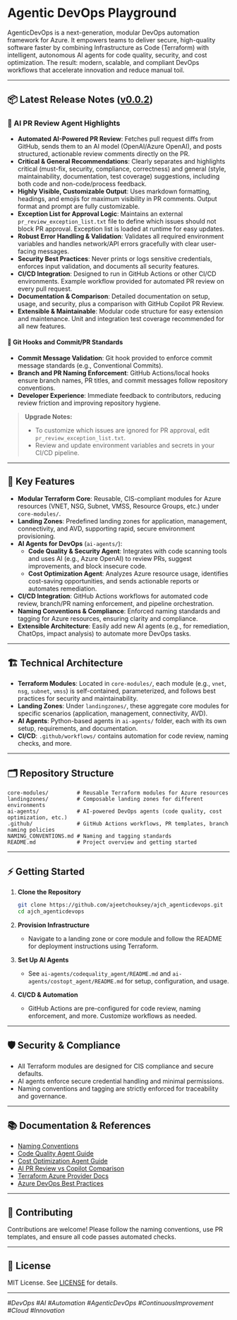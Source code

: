 

# Agentic DevOps Playground

AgenticDevOps is a next-generation, modular DevOps automation framework for Azure. It empowers teams to deliver secure, high-quality software faster by combining Infrastructure as Code (Terraform) with intelligent, autonomous AI agents for code quality, security, and cost optimization. The result: modern, scalable, and compliant DevOps workflows that accelerate innovation and reduce manual toil.

---

## 📦 Latest Release Notes ([v0.0.2]([https://github.com/ajeetchouksey/ajch_agenticdevops/releases/tag/v0.0.2]))

### 🚀 AI PR Review Agent Highlights

- **Automated AI-Powered PR Review**: Fetches pull request diffs from GitHub, sends them to an AI model (OpenAI/Azure OpenAI), and posts structured, actionable review comments directly on the PR.
- **Critical & General Recommendations**: Clearly separates and highlights critical (must-fix, security, compliance, correctness) and general (style, maintainability, documentation, test coverage) suggestions, including both code and non-code/process feedback.
- **Highly Visible, Customizable Output**: Uses markdown formatting, headings, and emojis for maximum visibility in PR comments. Output format and prompt are fully customizable.
- **Exception List for Approval Logic**: Maintains an external `pr_review_exception_list.txt` file to define which issues should not block PR approval. Exception list is loaded at runtime for easy updates.
- **Robust Error Handling & Validation**: Validates all required environment variables and handles network/API errors gracefully with clear user-facing messages.
- **Security Best Practices**: Never prints or logs sensitive credentials, enforces input validation, and documents all security features.
- **CI/CD Integration**: Designed to run in GitHub Actions or other CI/CD environments. Example workflow provided for automated PR review on every pull request.
- **Documentation & Comparison**: Detailed documentation on setup, usage, and security, plus a comparison with GitHub Copilot PR Review.
- **Extensible & Maintainable**: Modular code structure for easy extension and maintenance. Unit and integration test coverage recommended for all new features.

#### 📝 Git Hooks and Commit/PR Standards
- **Commit Message Validation**: Git hook provided to enforce commit message standards (e.g., Conventional Commits).
- **Branch and PR Naming Enforcement**: GitHub Actions/local hooks ensure branch names, PR titles, and commit messages follow repository conventions.
- **Developer Experience**: Immediate feedback to contributors, reducing review friction and improving repository hygiene.

> **Upgrade Notes:**
> - To customize which issues are ignored for PR approval, edit `pr_review_exception_list.txt`.
> - Review and update environment variables and secrets in your CI/CD pipeline.

---


## 🚀 Key Features

- **Modular Terraform Core**: Reusable, CIS-compliant modules for Azure resources (VNET, NSG, Subnet, VMSS, Resource Groups, etc.) under `core-modules/`.
- **Landing Zones**: Predefined landing zones for application, management, connectivity, and AVD, supporting rapid, secure environment provisioning.
- **AI Agents for DevOps** (`ai-agents/`):
  - **Code Quality & Security Agent**: Integrates with code scanning tools and uses AI (e.g., Azure OpenAI) to review PRs, suggest improvements, and block insecure code.
  - **Cost Optimization Agent**: Analyzes Azure resource usage, identifies cost-saving opportunities, and sends actionable reports or automates remediation.
- **CI/CD Integration**: GitHub Actions workflows for automated code review, branch/PR naming enforcement, and pipeline orchestration.
- **Naming Conventions & Compliance**: Enforced naming standards and tagging for Azure resources, ensuring clarity and compliance.
- **Extensible Architecture**: Easily add new AI agents (e.g., for remediation, ChatOps, impact analysis) to automate more DevOps tasks.

---


## 🏗️ Technical Architecture

- **Terraform Modules**: Located in `core-modules/`, each module (e.g., `vnet`, `nsg`, `subnet`, `vmss`) is self-contained, parameterized, and follows best practices for security and maintainability.
- **Landing Zones**: Under `landingzones/`, these aggregate core modules for specific scenarios (application, management, connectivity, AVD).
- **AI Agents**: Python-based agents in `ai-agents/` folder, each with its own setup, requirements, and documentation.
- **CI/CD**: `.github/workflows/` contains automation for code review, naming checks, and more.

---


## 🗂️ Repository Structure

```text
core-modules/         # Reusable Terraform modules for Azure resources
landingzones/         # Composable landing zones for different environments
ai-agents/            # AI-powered DevOps agents (code quality, cost optimization, etc.)
.github/              # GitHub Actions workflows, PR templates, branch naming policies
NAMING_CONVENTIONS.md # Naming and tagging standards
README.md             # Project overview and getting started
```

---


## ⚡ Getting Started

1. **Clone the Repository**
   ```sh
   git clone https://github.com/ajeetchouksey/ajch_agenticdevops.git
   cd ajch_agenticdevops
   ```

2. **Provision Infrastructure**
   - Navigate to a landing zone or core module and follow the README for deployment instructions using Terraform.

3. **Set Up AI Agents**
   - See `ai-agents/codequality_agent/README.md` and `ai-agents/costopt_agent/README.md` for setup, configuration, and usage.

4. **CI/CD & Automation**
   - GitHub Actions are pre-configured for code review, naming enforcement, and more. Customize workflows as needed.

---


## 🛡️ Security & Compliance

- All Terraform modules are designed for CIS compliance and secure defaults.
- AI agents enforce secure credential handling and minimal permissions.
- Naming conventions and tagging are strictly enforced for traceability and governance.

---


## 📚 Documentation & References

- [Naming Conventions](NAMING_CONVENTIONS.md)
- [Code Quality Agent Guide](ai-agents/codequality_agent/README.md)
- [Cost Optimization Agent Guide](ai-agents/costopt_agent/README.md)
- [AI PR Review vs Copilot Comparison](ai-agents/codequality_agent/AI_PR_REVIEW_COMPARISON.md)
- [Terraform Azure Provider Docs](https://registry.terraform.io/providers/hashicorp/azurerm/latest/docs)
- [Azure DevOps Best Practices](https://learn.microsoft.com/en-us/azure/devops/)

---


## 🤝 Contributing

Contributions are welcome! Please follow the naming conventions, use PR templates, and ensure all code passes automated checks.

---

## 📝 License

MIT License. See [LICENSE](LICENSE) for details.

---

_#DevOps #AI #Automation #AgenticDevOps #ContinuousImprovement #Cloud #Innovation_
